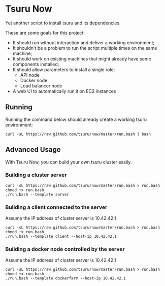 # Tsuru Now

Yet another script to install tsuru and its dependencies.

These are some goals for this project:

* It should run without interaction and deliver a working environment;
* It shouldn't be a problem to run the script multiple times on the same machine;
* It should work on existing machines that might already have some components installed;
* It should allow parameters to install a single role:
    * API node
    * Docker node
    * Load balancer node
* A web UI to automatically run it on EC2 instances

## Running

Running the command below should already create a working tsuru environment:

```
curl -sL https://raw.github.com/tsuru/now/master/run.bash | bash
```

## Advanced Usage

With Tsuru Now, you can build your own tsuru cluster easily.

### Building a cluster server

```
curl -sL https://raw.github.com/tsuru/now/master/run.bash > run.bash
chmod +x run.bash
./run.bash --template server
```


### Building a client connected to the server

Assume the IP address of cluster server is 10.42.42.1

```
curl -sL https://raw.github.com/tsuru/now/master/run.bash > run.bash
chmod +x run.bash
./run.bash --template client --host-ip 10.42.42.1
```


### Building a docker node controlled by the server

Assume the IP address of cluster server is 10.42.42.1

```
curl -sL https://raw.github.com/tsuru/now/master/run.bash > run.bash
chmod +x run.bash
./run.bash --template dockerfarm --host-ip 10.42.42.1
```
